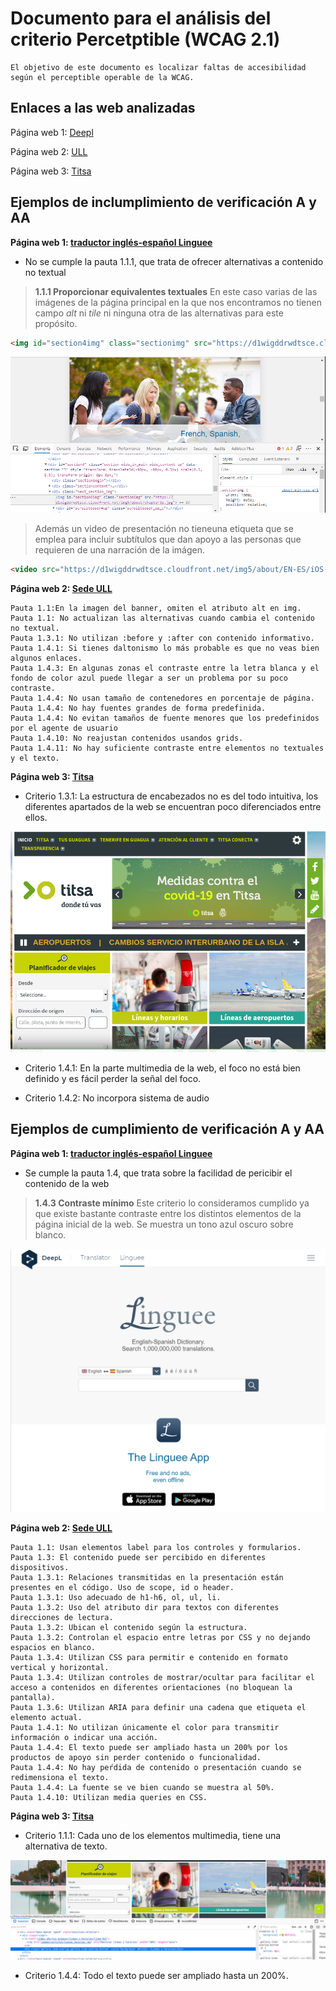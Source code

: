 # Documento para el análisis del criterio Percetptible  (WCAG 2.1)
    El objetivo de este documento es localizar faltas de accesibilidad según el perceptible operable de la WCAG.

## Enlaces a las web analizadas 

Página web 1: [Deepl](https://www.deepl.com/translator) 

Página web 2: [ULL](https://sede.ull.es/)

Página web 3: [Titsa](https://titsa.com/index.php)

## Ejemplos de inclumplimiento de verificación A y AA

**Página web 1: [traductor inglés-español Linguee](https://www.deepl.com/translator)**

- No se cumple la pauta 1.1.1, que trata de ofrecer alternativas a contenido no textual
>   **1.1.1 Proporcionar equivalentes textuales**
>   En este caso varias de las imágenes de la página principal en la que nos encontramos
>   no tienen campo *alt* ni *tile* ni ninguna otra de las alternativas para este propósito.

```html
<img id="section4img" class="sectionimg" src="https://d1wigddrwdtsce.cloudfront.net/img5/about/chapter3p.jpg">
```

![miss-image-support](media/img/captura-linguee-imagen.PNG "En la imagen se muestra la ausencia de un campo de soporte para la alternativa textual a la imagen")

>   Además un video de presentación no tieneuna etiqueta *<track>* que se emplea para
>   incluir subtítulos que dan apoyo a las personas que requieren de una narración de la 
>   imágen. 
```html
<video src="https://d1wigddrwdtsce.cloudfront.net/img5/about/EN-ES/iOS-s.mp4" loop="" id="iPhoneGrossI"></video>
``` 

**Página web 2: [Sede ULL](https://sede.ull.es/)**

    Pauta 1.1:En la imagen del banner, omiten el atributo alt en img.
    Pauta 1.1: No actualizan las alternativas cuando cambia el contenido no textual.
    Pauta 1.3.1: No utilizan :before y :after con contenido informativo.
    Pauta 1.4.1: Si tienes daltonismo lo más probable es que no veas bien algunos enlaces.
    Pauta 1.4.3: En algunas zonas el contraste entre la letra blanca y el fondo de color azul puede llegar a ser un problema por su poco contraste.
    Pauta 1.4.4: No usan tamaño de contenedores en porcentaje de página.
    Pauta 1.4.4: No hay fuentes grandes de forma predefinida.
    Pauta 1.4.4: No evitan tamaños de fuente menores que los predefinidos por el agente de usuario
    Pauta 1.4.10: No reajustan contenidos usandos grids.
    Pauta 1.4.11: No hay suficiente contraste entre elementos no textuales y el texto.

**Página web 3: [Titsa](https://titsa.com/index.php)**

- Criterio 1.3.1: La estructura de encabezados no es del todo intuitiva, los diferentes apartados de la web se encuentran poco diferenciados entre ellos.

![criterio 1.3.1](./media/img/perceptible-encabezado.png "Se puede comprobar de que la estructura es muy caotica")

- Criterio 1.4.1: En la parte multimedia de la web, el foco no está bien definido y es fácil perder la señal del foco.

- Criterio 1.4.2: No incorpora sistema de audio





## Ejemplos de cumplimiento de verificación A y AA

**Página web 1: [traductor inglés-español Linguee](https://www.deepl.com/translator)**

- Se cumple la pauta 1.4, que trata sobre la facilidad de pericibir el contenido de la web
>   **1.4.3 Contraste mínimo**
>   Este criterio lo consideramos cumplido ya que existe bastante contraste entre los 
>   distintos elementos de la página inicial de la web. Se muestra un tono azul oscuro sobre
>   blanco.

![contrast-example-image](media/img/criterio-contraste-cumplido.PNG "imagen de demostración de cumplimiento del criterio 1.4.3 sobre el contraste en la página") 

**Página web 2: [Sede ULL](https://sede.ull.es/)**

    Pauta 1.1: Usan elementos label para los controles y formularios.
    Pauta 1.3: El contenido puede ser percibido en diferentes dispositivos.
    Pauta 1.3.1: Relaciones transmitidas en la presentación están presentes en el código. Uso de scope, id o header.
    Pauta 1.3.1: Uso adecuado de h1-h6, ol, ul, li.
    Pauta 1.3.2: Uso del atributo dir para textos con diferentes direcciones de lectura.
    Pauta 1.3.2: Ubican el contenido según la estructura.
    Pauta 1.3.2: Controlan el espacio entre letras por CSS y no dejando espacios en blanco.
    Pauta 1.3.4: Utilizan CSS para permitir e contenido en formato vertical y horizontal.
    Pauta 1.3.4: Utilizan controles de mostrar/ocultar para facilitar el acceso a contenidos en diferentes orientaciones (no bloquean la pantalla).
    Pauta 1.3.6: Utilizan ARIA para definir una cadena que etiqueta el elemento actual.
    Pauta 1.4.1: No utilizan únicamente el color para transmitir información o indicar una acción.
    Pauta 1.4.4: El texto puede ser ampliado hasta un 200% por los productos de apoyo sin perder contenido o funcionalidad.
    Pauta 1.4.4: No hay peŕdida de contenido o presentación cuando se redimensiona el texto.
    Pauta 1.4.4: La fuente se ve bien cuando se muestra al 50%.
    Pauta 1.4.10: Utilizan media queries en CSS.

**Página web 3: [Titsa](https://titsa.com/index.php)**

- Criterio 1.1.1: Cada uno de los elementos multimedia, tiene una alternativa de texto.

![criterio 1.1.1](./media/img/perceptible-titsa.png "Se puede comprobar de que además contiene texto")

- Criterio 1.4.4: Todo el texto puede ser ampliado hasta un 200%.